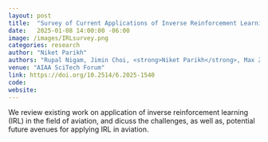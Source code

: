 ```yaml
---
layout: post
title:  "Survey of Current Applications of Inverse Reinforcement Learning in Aviation and Future Outlooks"
date:   2025-01-08 14:00:00 -06:00
image: /images/IRLsurvey.png
categories: research
author: "Niket Parikh"
authors: "Rupal Nigam, Jimin Choi, <strong>Niket Parikh</strong>, Max Z. Li, Huy T. Tran"
venue: "AIAA SciTech Forum"
link: https://doi.org/10.2514/6.2025-1540
code: 
website: 
---
```

We review existing work on application of inverse reinforcement learning (IRL) in the field of aviation, and dicuss the challenges, as well as, potential future avenues for applying IRL in aviation.